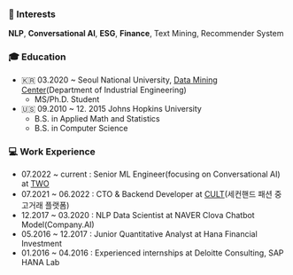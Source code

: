 ### 📡 Interests
**NLP**, **Conversational AI**, **ESG**, **Finance**, Text Mining, Recommender System

### 🎓 Education
  - 🇰🇷 03.2020 ~ Seoul National University, [Data Mining Center](http://dm.snu.ac.kr/ko/)(Department of Industrial Engineering)
    - MS/Ph.D. Student
  - 🇺🇸 09.2010 ~ 12. 2015 Johns Hopkins University
    - B.S. in Applied Math and Statistics
    - B.S. in Computer Science


### 💻 Work Experience
  - 07.2022 ~ current  : Senior ML Engineer(focusing on Conversational AI) at [TWO](https://www.two.ai/)
  - 07.2021 ~ 06.2022 : CTO & Backend Developer at [CULT](https://the-cult.co.kr/download)(세컨핸드 패션 중고거래 플랫폼) 
  - 12.2017 ~ 03.2020 : NLP Data Scientist at NAVER Clova Chatbot Model(Company.AI)
  - 05.2016 ~ 12.2017 : Junior Quantitative Analyst at Hana Financial Investment
  - 01.2016 ~ 04.2016 : Experienced internships at Deloitte Consulting, SAP HANA Lab
